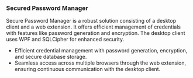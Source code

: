 ### Secured Password Manager

Secure Password Manager is a robust solution consisting of a desktop client and a web extension. It offers efficient management of credentials with features like password generation and encryption. The desktop client uses WPF and SQLCipher for enhanced security. 

- Efficient credential management with password generation, encryption, and secure database storage.
- Seamless access across multiple browsers through the web extension, ensuring continuous communication with the desktop client.
